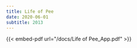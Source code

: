 ```yaml
---
title: Life of Pee
date: 2020-06-01
subtitle: 2013
---
```


{{< embed-pdf url="/docs/Life of Pee_App.pdf" >}}